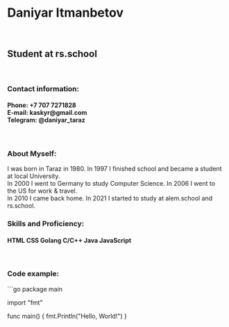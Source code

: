 <h1>Daniyar Itmanbetov</h1>
<br>
<h2>Student at rs.school</h2>
<br>
<h3>Contact information:</h3>
<h4>
Phone: +7 707 7271828
<br>
E-mail: kaskyr@gmail.com
<br>
Telegram: @daniyar_taraz
</h4><br>
<h3>About Myself:</h3>
I was born in Taraz in 1980. In 1997 I finished school and became a student at local University.<br>
In 2000 I went to Germany to study Computer Science. In 2006 I went to the US for work & travel.<br>
In 2010 I came back home. In 2021 I started to study at alem.school and rs.school.
<br>
<h3>Skills and Proficiency:</h3>
<h4>
HTML
CSS
Golang
C/C++
Java
JavaScript
</h4>
<br>
<h3>Code example:</h3>
```go
package main

import "fmt"

func main() {
  fmt.Println("Hello, World!")
}
```

